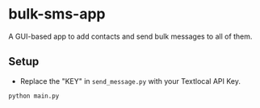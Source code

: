 # bulk-sms-app

A GUI-based app to add contacts and send bulk messages to all of them.

## Setup

- Replace the "KEY" in `send_message.py` with your Textlocal API Key.

```sh
python main.py
```

